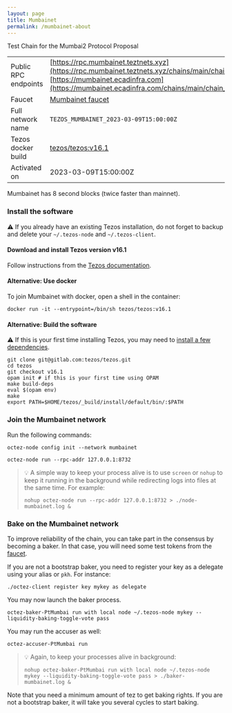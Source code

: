 ```yaml
---
layout: page
title: Mumbainet
permalink: /mumbainet-about
---
```


Test Chain for the Mumbai2 Protocol Proposal

| | |
|-------|---------------------|
| Public RPC endpoints | [https://rpc.mumbainet.teztnets.xyz](https://rpc.mumbainet.teztnets.xyz/chains/main/chain_id)<br/>[https://mumbainet.ecadinfra.com](https://mumbainet.ecadinfra.com/chains/main/chain_id)<br/> |
| Faucet | [Mumbainet faucet](https://faucet.mumbainet.teztnets.xyz) |
| Full network name | `TEZOS_MUMBAINET_2023-03-09T15:00:00Z` |
| Tezos docker build | [tezos/tezos:v16.1](https://hub.docker.com/r/tezos/tezos/tags?page=1&ordering=last_updated&name=v16.1) |
| Activated on | 2023-03-09T15:00:00Z |



Mumbainet has 8 second blocks (twice faster than mainnet).


### Install the software

⚠️  If you already have an existing Tezos installation, do not forget to backup and delete your `~/.tezos-node` and `~/.tezos-client`.


#### Download and install Tezos version v16.1

Follow instructions from the [Tezos documentation](https://tezos.gitlab.io/introduction/howtoget.html#installing-binaries).


#### Alternative: Use docker

To join Mumbainet with docker, open a shell in the container:

```
docker run -it --entrypoint=/bin/sh tezos/tezos:v16.1
```

#### Alternative: Build the software

⚠️  If this is your first time installing Tezos, you may need to [install a few dependencies](https://tezos.gitlab.io/introduction/howtoget.html#setting-up-the-development-environment-from-scratch).

```
git clone git@gitlab.com:tezos/tezos.git
cd tezos
git checkout v16.1
opam init # if this is your first time using OPAM
make build-deps
eval $(opam env)
make
export PATH=$HOME/tezos/_build/install/default/bin/:$PATH
```

### Join the Mumbainet network

Run the following commands:

```
octez-node config init --network mumbainet

octez-node run --rpc-addr 127.0.0.1:8732
```

> 💡 A simple way to keep your process alive is to use `screen` or `nohup` to keep it running in the background while redirecting logs into files at the same time. For example:
>
> ```bash=13
> nohup octez-node run --rpc-addr 127.0.0.1:8732 > ./node-mumbainet.log &
> ```


### Bake on the Mumbainet network

To improve reliability of the chain, you can take part in the consensus by becoming a baker. In that case, you will need some test tokens from the [faucet](https://faucet.mumbainet.teztnets.xyz).

If you are not a bootstrap baker, you need to register your key as a delegate using your alias or `pkh`. For instance:
```bash=2
./octez-client register key mykey as delegate
```

You may now launch the baker process.
```bash=3
octez-baker-PtMumbai run with local node ~/.tezos-node mykey --liquidity-baking-toggle-vote pass
```

You may run the accuser as well:
```bash=3
octez-accuser-PtMumbai run
```

> 💡 Again, to keep your processes alive in background:
>
> ```bash=4
> nohup octez-baker-PtMumbai run with local node ~/.tezos-node mykey --liquidity-baking-toggle-vote pass > ./baker-mumbainet.log &
> ```

Note that you need a minimum amount of tez to get baking rights. If you are not a bootstrap baker, it will take you several cycles to start baking.


